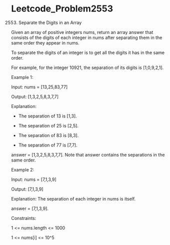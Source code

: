 # Leetcode_Problem2553




2553. Separate the Digits in an Array



Given an array of positive integers nums, return an array answer that consists of the digits of each integer in nums after separating them in the same order they appear in nums.




To separate the digits of an integer is to get all the digits it has in the same order.






For example, for the integer 10921, the separation of its digits is [1,0,9,2,1].



 

Example 1:





Input: nums = [13,25,83,77]





Output: [1,3,2,5,8,3,7,7]




Explanation: 





- The separation of 13 is [1,3].





- The separation of 25 is [2,5].






- The separation of 83 is [8,3].






- The separation of 77 is [7,7].






answer = [1,3,2,5,8,3,7,7]. Note that answer contains the separations in the same order.





Example 2:






Input: nums = [7,1,3,9]





Output: [7,1,3,9]





Explanation: The separation of each integer in nums is itself.






answer = [7,1,3,9].
 





Constraints:





1 <= nums.length <= 1000






1 <= nums[i] <= 10^5
